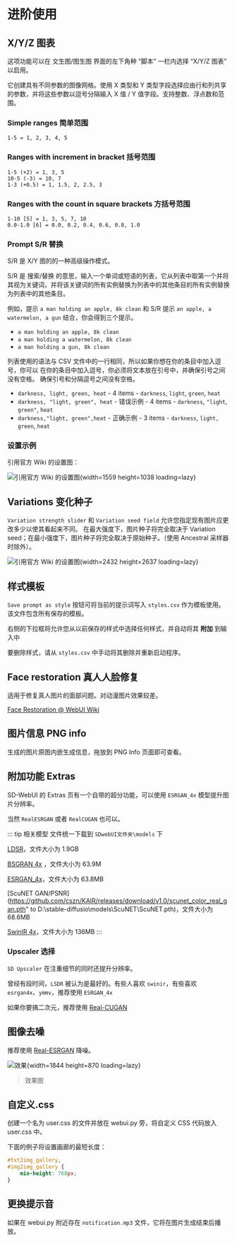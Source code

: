 # 进阶使用

## X/Y/Z 图表

这项功能可以在 文生图/图生图 界面的左下角种 “脚本” 一栏内选择 “X/Y/Z 图表” 以启用。

它创建具有不同参数的图像网格。使用 X 类型和 Y 类型字段选择应由行和列共享的参数，并将这些参数以逗号分隔输入 X 值 / Y 值字段。支持整数、浮点数和范围。

### Simple ranges 简单范围

```text
1-5 = 1, 2, 3, 4, 5
```

### Ranges with increment in bracket 括号范围

```text
1-5 (+2) = 1, 3, 5
10-5 (-3) = 10, 7
1-3 (+0.5) = 1, 1.5, 2, 2.5, 3
```

### Ranges with the count in square brackets 方括号范围

```text
1-10 [5] = 1, 3, 5, 7, 10
0.0-1.0 [6] = 0.0, 0.2, 0.4, 0.6, 0.8, 1.0
```

### Prompt S/R 替换

S/R 是 X/Y 图的的一种高级操作模式。

S/R 是 搜索/替换 的意思，输入一个单词或短语的列表，它从列表中取第一个并将其视为关键词，并将该关键词的所有实例替换为列表中的其他条目的所有实例替换为列表中的其他条目。

例如，提示 `a man holding an apple, 8k clean` 和 S/R 提示 `an apple, a watermelon, a gun` 结合，你会得到三个提示。

-   `a man holding an apple, 8k clean`
-   `a man holding a watermelon, 8k clean`
-   `a man holding a gun, 8k clean`

列表使用的语法与 CSV 文件中的一行相同，所以如果你想在你的条目中加入逗号，你可以
在你的条目中加入逗号，你必须将文本放在引号中，并确保引号之间没有空格。
确保引号和分隔逗号之间没有空格。

-   `darkness, light, green, heat` - 4 items - `darkness`, `light`, `green`, `heat`
-   `darkness, "light, green", heat` - 错误示例 - 4 items - `darkness`, `"light`, `green"`, `heat`
-   `darkness,"light, green",heat` - 正确示例 - 3 items - `darkness`, `light, green`, `heat`

### 设置示例

引用官方 Wiki 的设置图：

![引用官方 Wiki 的设置图](../../assets/xy_grid-medusa-ui.webp){width=1559 height=1038 loading=lazy}

## Variations 变化种子

`Variation strength slider` 和 `Variation seed field` 允许您指定现有图片应更改多少以使其看起来不同。
在最大强度下，图片种子将完全取决于 Variation seed；在最小强度下，图片种子将完全取决于原始种子。（使用 Ancestral 采样器时除外）。

![引用官方 Wiki 的设置图](../../assets/seed-variations.webp){width=2432 height=2637 loading=lazy}

## 样式模板

`Save prompt as style` 按钮可将当前的提示词写入 `styles.csv` 作为模板使用。该文件包含所有保存的模板。

右侧的下拉框将允许您从以前保存的样式中选择任何样式，并自动将其 **附加** 到输入中

要删除样式，请从 `styles.csv` 中手动将其删除并重新启动程序。

## Face restoration 真人人脸修复

适用于修复真人图片的面部问题。对动漫图片效果较差。

[Face Restoration @ WebUI Wiki](https://github.com/AUTOMATIC1111/stable-diffusion-webui/wiki/Features#face-restoration)

## 图片信息 PNG info

生成的图片原图内嵌生成信息，拖放到 PNG Info 页面即可查看。

## 附加功能 Extras

SD-WebUI 的 Extras 页有一个自带的超分功能，可以使用 `ESRGAN_4x` 模型提升图片分辨率。

当然 `RealESRGAN` 或者 `RealCUGAN` 也可以。

::: tip 相关模型
文件统一下载到 `SDwebUI文件夹\models` 下

[LDSR](https://heibox.uni-heidelberg.de/f/578df07c8fc04ffbadf3/?dl=1)，文件大小为 1.9GB

[BSGRAN 4x](https://github.com/cszn/KAIR/releases/download/v1.0/BSRGAN.pth) ，文件大小为 63.9M

[ESRGAN_4x](https://github.com/cszn/KAIR/releases/download/v1.0/ESRGAN.pth)，文件大小为 63.8MB

[ScuNET GAN/PSNR](https://github.com/cszn/KAIR/releases/download/v1.0/scunet_color_real_gan.pth" to D:\stable-diffusio\models\ScuNET\ScuNET.pth)，文件大小为 68.6MB

[SwinIR 4x](https://github.com/JingyunLiang/SwinIR/releases/download/v0.0/003_realSR_BSRGAN_DFOWMFC_s64w8_SwinIR-L_x4_GAN.pth)，文件大小为 136MB
:::

### Upscaler 选择

`SD Upscaler` 在注重细节的同时还提升分辨率。

曾经有段时间，`LSDR` 被认为是最好的。有些人喜欢 `swinir`，有些喜欢 `esrgan4x`、`ymmv`，推荐使用 `ESRGAN_4x`

如果你要搞二次元，推荐使用 [Real-CUGAN](https://github.com/bilibili/ailab/tree/main/Real-CUGAN)

## 图像去噪

推荐使用 [Real-ESRGAN](https://github.com/xinntao/Real-ESRGAN) 降噪。

![效果](../../assets/realesrgan-teaser.webp){width=1844 height=870 loading=lazy}

> 效果图

## 自定义.css

创建一个名为 user.css 的文件并放在 webui.py 旁，将自定义 CSS 代码放入 user.css 中。

下面的例子将设置画廊的最短长度：

```css
#txt2img_gallery,
#img2img_gallery {
    min-height: 768px;
}
```

## 更换提示音

如果在 webui.py 附近存在 `notification.mp3` 文件，它将在图片生成结束后播放。
